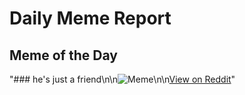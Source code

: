# Daily Meme Report

## Meme of the Day
"### he's just a friend\n\n![Meme](https://i.redd.it/9dlecn5161ud1.png)\n\n[View on Reddit](https://redd.it/1g0ymo9)"
